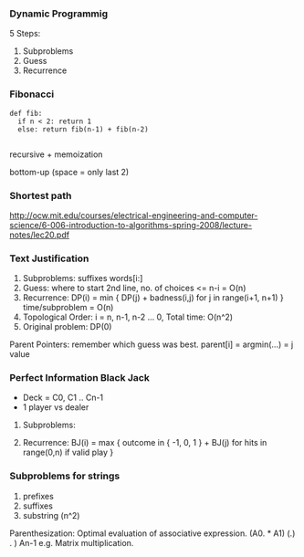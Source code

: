 ### Dynamic Programmig

5 Steps:
1. Subproblems
2. Guess
3. Recurrence

### Fibonacci

```
def fib:
  if n < 2: return 1
  else: return fib(n-1) + fib(n-2)
  
```

recursive + memoization

bottom-up
(space = only last 2)

### Shortest path

http://ocw.mit.edu/courses/electrical-engineering-and-computer-science/6-006-introduction-to-algorithms-spring-2008/lecture-notes/lec20.pdf

### Text Justification

1. Subproblems: suffixes words[i:]
2. Guess: where to start 2nd line, no. of choices <= n-i = O(n)
3. Recurrence: DP(i) = min { DP(j) + badness(i,j) for j in range(i+1, n+1) }
   time/subproblem = O(n)
4. Topological Order: i = n, n-1, n-2 ... 0, Total time: O(n^2)
5. Original problem: DP(0)

Parent Pointers: remember which guess was best.
parent[i] = argmin(...) = j value

### Perfect Information Black Jack

* Deck = C0, C1 .. Cn-1
* 1 player vs dealer

1. Subproblems: 

3. Recurrence: BJ(i) = max { outcome in { -1, 0, 1 } + BJ(j) for hits in range(0,n) if valid play } 


### Subproblems for strings

1. prefixes
2. suffixes
3. substring (n^2)

Parenthesization:
Optimal evaluation of associative expression. (A0. * A1) (.) . ) An-1
e.g. Matrix multiplication.

